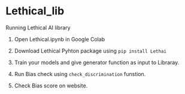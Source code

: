 # Lethical_lib
Running Lethical AI library

1. Open Lethical.ipynb in Google Colab

2. Download Lethical Pyhton package using `pip install Lethai`

3. Train your models and give generator function as input to Libraray.

4. Run Bias check using `check_discrimination` funstion.

5. Check Bias score on website.
